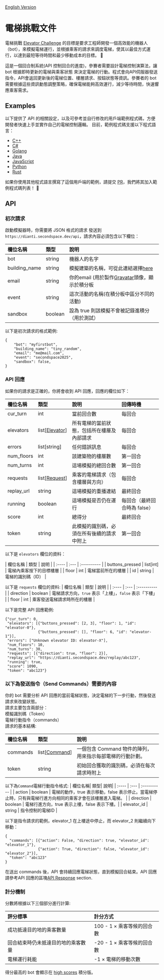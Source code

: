 [English Version](https://github.com/richardpenman/dianti-clients)

# 電梯挑戰文件

電梯挑戰 [Elevator Challenge](https://dianti.secondspace.dev/) 的目標是要求工程師開發一個高效能的機器人（bot），來模擬電梯運行，並根據乘客的請求來調度電梯，使其以最佳方式運行，以達到最短等待時間和最少移動成本的目標。 🚀

這是一個回合制系統(API 控制回合的進度)，參賽者需要設計電梯控制演算法，讓 bot 根據即時更新的電梯與乘客狀態 來決定電梯的行動。程式會向API伺服器發送指令，API會返回更新後的電梯位置、樓層請求、按鈕狀態等資訊。參賽者的 bot 需要根據這些資訊動態調整策略，確保電梯能夠高效運行，減少等待時間，快速響應乘客需求。

## Examples

以下提供了 API 的相關設定，以及可參考並自行修改的用戶端範例程式碼，方便開發者快速上手並實作自己的電梯控制邏輯。
目前，範例程式碼支援以下程式語言：

- [C++](c++/)
- [C#](csharp/)
- [Golang](golang/)
- [Java](java/)
- [JavaScript](javascript/)
- [Python](python/)
- [Rust](rust/)

如果你使用其他程式語言撰寫了這個用戶端的範例，請提交 [PR](https://github.com/richardpenman/dianti-clients/pulls)，我們將其加入範例程式碼列表！ 🚀

## API

### 初次請求
啟動模擬器時，你需要將 JSON 格式的請求 發送到 `https://dianti.secondspace.dev/api`，請求內容必須包含以下欄位：

| 欄位名稱| 類型 | 說明 |
| :---- | :--- | :---------- |
| bot | string | 機器人的名字|
| building\_name | string |模擬建築的名稱，可從此連結選擇[here](https://dianti.secondspace.dev/buildings) |
| email | string | 你的email (用於製作[Gravatar](https://gravatar.com/)頭像，顯示於積分板|
| event | string | 這次活動的名稱(在積分板中區分不同的活動) |
| sandbox | boolean | 設為 true 則該模擬不會被記錄進積分（用於測試）|


以下是初次請求的格式範例:
```
{
    "bot": "myfirstbot",
    "building_name": "tiny_random",
    "email": "me@mail.com",
    "event": "secondspace2025",
    "sandbox": false,
}
```

<a name="api-response"></a> 
###  API 回應

如果你的請求是正確的，你將會收到 API 回應，回應的欄位如下：

| 欄位名稱 | 類型 | 說明 | 回傳時機 |
| :---- | :--- | :---------- | :------------ |
| cur\_turn | int | 當前回合數 | 每回合 |
| elevators | list[[Elevator](#elevator-type)] | 所有電梯的當前狀態，包括所在樓層及內部請求 | 每回合 |
| errors | list[string] | 任何錯誤訊息 | 每回合 |
| num\_floors | int | 該建築物的樓層數 | 第一回合 |
| num\_turns | int | 這場模擬的總回合數 | 第一回合 |
| requests | list[[Request](#request-type)] | 乘客的電梯請求（包含樓層與方向） | 每回合 |
| replay\_url | string | 這場模擬的重播連結 | 最終回合 |
| running | boolean | 這場模擬是否仍在運行 | 每回合（最終回合時為 false） |
| score | int | 總得分 | 最終回合 |
| token | string | 此模擬的識別碼，必須在所有後續的請求中附上 | 第一回合 |

以下是 `elevators` 欄位的資料：

<a name="elevator-type"></a> 
| 欄位名稱 | 類型 | 說明 |
| :---- | :--- | :---------- |
| buttons\_pressed | list[int] | 電梯內乘客按下的目標樓層 |
| floor | int | 電梯當前所在的樓層 |
| id | string | 電梯的識別碼（ID） |

以下是 `requests` 欄位的資料:
<a name="request-type"></a> 
| 欄位名稱 | 類型 | 說明 |
| :---- | :--- | :---------- |
| direction | boolean | 電梯請求方向，`true` 表示「上樓」，`false` 表示「下樓」 |
| floor | int | 乘客發送電梯請求時所在的樓層 |


以下是完整 API 回應範例:
```
{"cur_turn": 0,
 "elevators": [{"buttons_pressed": [2, 3], "floor": 1, "id": "elevator-0"},
               {"buttons_pressed": [], "floor": 6, "id": "elevator-1"}],
 "errors": ["Unknown elevator ID: elevator-X"],
 "num_floors": 10,
 "num_turns": 30,
 "requests": [{"direction": true, "floor": 2}],
 "replay_url": "https://dianti.secondspace.dev/replay/abc123",
 "running": true,
 "score": 1090,
 "token": "abc123"}
```

### 以下為發送指令（Send Commands）需要的內容

你的 bot 需要分析 API 回應的當前電梯狀態，決定電梯的下一步行動，然後發送請求來改變狀態。  
請求主要包含兩部分：  
模擬識別碼（Token）  
電梯行動指令（commands）  
請求的基本結構:  

| 欄位名稱| 類型 | 說明|
| :---- | :--- | :---------- |
| commands | list[[Command](#command-type)] | 一個包含 Command 物件的陣列，用來指示每部電梯的行動計劃。|
| token | string |初始回合獲取的識別碼，必須在每次請求時附上 |


以下為`Command`電梯行動指令格式:
<a name="command-type"></a> 
| 欄位名稱| 類型| 說明|
| :---- | :--- | :---------- |
| action | boolean | 電梯的動作，true 表示移動，false 表示停止。當電梯停止時，只有與電梯行進方向相同的乘客才會在該樓層進入電梯。 |
| direction | boolean | 電梯行進方向，true 表示上樓，false 表示下樓。|
| elevator\_id | string | 指令控制的電梯ID |

以下是指令請求的範例，elevator_1 在上樓途中停止，而 elevator_2 則繼續向下移動：
```
{
  "commands": [{"action": False, "direction": true, "elevator_id": "elevator_1"},
               {"action": True, "direction": false, "elevator_id": "elevator_2"}],
  "token": "abc123"
}
```

在送出 commands 後，API 會持續回應電梯狀態，直到模擬回合結束。API 回應請參考API 回應的區塊[API Response](#api-response) section.

### 計分機制

分數將根據以下三個部分進行計算:

| 評分標準| 計分方式|
| :---------- | :--- |
|成功抵達目的地的乘客數量| 100 - 1 × 乘客等候的回合數 | 
|回合結束時仍未抵達目的地的乘客數量| -20 - 1 × 乘客等候的回合數|
| 電梯運行耗能 | -1 × 電梯的移動次數|

得分最高的 bot 會顯示在 [high scores](https://dianti.secondspace.dev/highscores) 積分版。 

